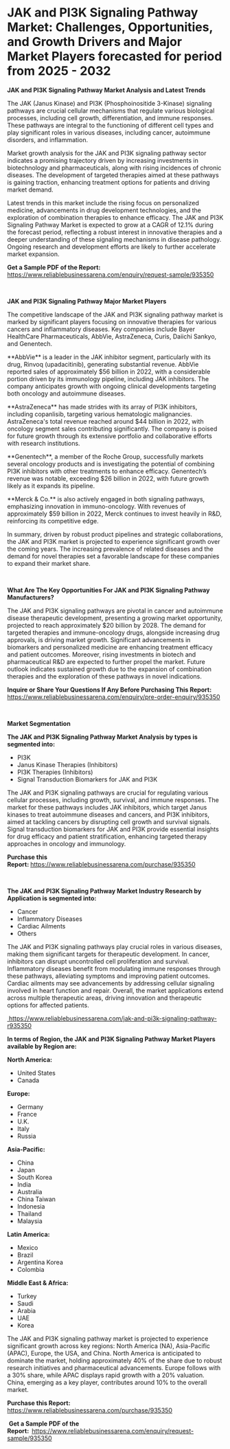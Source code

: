 <p><h1>JAK and PI3K Signaling Pathway Market: Challenges, Opportunities, and Growth Drivers and Major Market Players forecasted for period from 2025 - 2032</h1></p><p><strong>JAK and PI3K Signaling Pathway Market Analysis and Latest Trends</strong></p>
<p><p>The JAK (Janus Kinase) and PI3K (Phosphoinositide 3-Kinase) signaling pathways are crucial cellular mechanisms that regulate various biological processes, including cell growth, differentiation, and immune responses. These pathways are integral to the functioning of different cell types and play significant roles in various diseases, including cancer, autoimmune disorders, and inflammation. </p><p>Market growth analysis for the JAK and PI3K signaling pathway sector indicates a promising trajectory driven by increasing investments in biotechnology and pharmaceuticals, along with rising incidences of chronic diseases. The development of targeted therapies aimed at these pathways is gaining traction, enhancing treatment options for patients and driving market demand. </p><p>Latest trends in this market include the rising focus on personalized medicine, advancements in drug development technologies, and the exploration of combination therapies to enhance efficacy. The JAK and PI3K Signaling Pathway Market is expected to grow at a CAGR of 12.1% during the forecast period, reflecting a robust interest in innovative therapies and a deeper understanding of these signaling mechanisms in disease pathology. Ongoing research and development efforts are likely to further accelerate market expansion.</p></p>
<p><strong>Get a Sample PDF of the Report:&nbsp;</strong> <a href="https://www.reliablebusinessarena.com/enquiry/request-sample/935350?utm_campaign=3353&utm_medium=2&utm_source=Github&utm_content=ia&utm_term=18042025&utm_id=jak-and-pi3k-signaling-pathway">https://www.reliablebusinessarena.com/enquiry/request-sample/935350</a></p>
<p>&nbsp;</p>
<p><strong>JAK and PI3K Signaling Pathway Major Market Players</strong></p>
<p><p>The competitive landscape of the JAK and PI3K signaling pathway market is marked by significant players focusing on innovative therapies for various cancers and inflammatory diseases. Key companies include Bayer HealthCare Pharmaceuticals, AbbVie, AstraZeneca, Curis, Daiichi Sankyo, and Genentech.</p><p>**AbbVie** is a leader in the JAK inhibitor segment, particularly with its drug, Rinvoq (upadacitinib), generating substantial revenue. AbbVie reported sales of approximately $56 billion in 2022, with a considerable portion driven by its immunology pipeline, including JAK inhibitors. The company anticipates growth with ongoing clinical developments targeting both oncology and autoimmune diseases.</p><p>**AstraZeneca** has made strides with its array of PI3K inhibitors, including copanlisib, targeting various hematologic malignancies. AstraZeneca's total revenue reached around $44 billion in 2022, with oncology segment sales contributing significantly. The company is poised for future growth through its extensive portfolio and collaborative efforts with research institutions.</p><p>**Genentech**, a member of the Roche Group, successfully markets several oncology products and is investigating the potential of combining PI3K inhibitors with other treatments to enhance efficacy. Genentech’s revenue was notable, exceeding $26 billion in 2022, with future growth likely as it expands its pipeline.</p><p>**Merck & Co.** is also actively engaged in both signaling pathways, emphasizing innovation in immuno-oncology. With revenues of approximately $59 billion in 2022, Merck continues to invest heavily in R&D, reinforcing its competitive edge.</p><p>In summary, driven by robust product pipelines and strategic collaborations, the JAK and PI3K market is projected to experience significant growth over the coming years. The increasing prevalence of related diseases and the demand for novel therapies set a favorable landscape for these companies to expand their market share.</p></p>
<p>&nbsp;</p>
<p><strong>What Are The Key Opportunities For JAK and PI3K Signaling Pathway Manufacturers?</strong></p>
<p><p>The JAK and PI3K signaling pathways are pivotal in cancer and autoimmune disease therapeutic development, presenting a growing market opportunity, projected to reach approximately $20 billion by 2028. The demand for targeted therapies and immune-oncology drugs, alongside increasing drug approvals, is driving market growth. Significant advancements in biomarkers and personalized medicine are enhancing treatment efficacy and patient outcomes. Moreover, rising investments in biotech and pharmaceutical R&D are expected to further propel the market. Future outlook indicates sustained growth due to the expansion of combination therapies and the exploration of these pathways in novel indications.</p></p>
<p><strong>Inquire or Share Your Questions If Any Before Purchasing This Report:</strong> <a href="https://www.reliablebusinessarena.com/enquiry/pre-order-enquiry/935350?utm_campaign=3353&utm_medium=2&utm_source=Github&utm_content=ia&utm_term=18042025&utm_id=jak-and-pi3k-signaling-pathway">https://www.reliablebusinessarena.com/enquiry/pre-order-enquiry/935350</a></p>
<p>&nbsp;</p>
<p><strong>Market Segmentation</strong></p>
<p><strong>The JAK and PI3K Signaling Pathway Market Analysis by types is segmented into:</strong></p>
<p><ul><li>PI3K</li><li>Janus Kinase Therapies (Inhibitors)</li><li>PI3K Therapies (Inhibitors)</li><li>Signal Transduction Biomarkers for JAK and PI3K</li></ul></p>
<p><p>The JAK and PI3K signaling pathways are crucial for regulating various cellular processes, including growth, survival, and immune responses. The market for these pathways includes JAK inhibitors, which target Janus kinases to treat autoimmune diseases and cancers, and PI3K inhibitors, aimed at tackling cancers by disrupting cell growth and survival signals. Signal transduction biomarkers for JAK and PI3K provide essential insights for drug efficacy and patient stratification, enhancing targeted therapy approaches in oncology and immunology.</p></p>
<p><strong>Purchase this Report:&nbsp;</strong><a href="https://www.reliablebusinessarena.com/purchase/935350?utm_campaign=3353&utm_medium=2&utm_source=Github&utm_content=ia&utm_term=18042025&utm_id=jak-and-pi3k-signaling-pathway">https://www.reliablebusinessarena.com/purchase/935350</a></p>
<p>&nbsp;</p>
<p><strong>The JAK and PI3K Signaling Pathway Market Industry Research by Application is segmented into:</strong></p>
<p><ul><li>Cancer</li><li>Inflammatory Diseases</li><li>Cardiac Ailments</li><li>Others</li></ul></p>
<p><p>The JAK and PI3K signaling pathways play crucial roles in various diseases, making them significant targets for therapeutic development. In cancer, inhibitors can disrupt uncontrolled cell proliferation and survival. Inflammatory diseases benefit from modulating immune responses through these pathways, alleviating symptoms and improving patient outcomes. Cardiac ailments may see advancements by addressing cellular signaling involved in heart function and repair. Overall, the market applications extend across multiple therapeutic areas, driving innovation and therapeutic options for affected patients.</p></p>
<p><a href="https://www.reliablebusinessarena.com/jak-and-pi3k-signaling-pathway-r935350?utm_campaign=3353&utm_medium=2&utm_source=Github&utm_content=ia&utm_term=18042025&utm_id=jak-and-pi3k-signaling-pathway">&nbsp;https://www.reliablebusinessarena.com/jak-and-pi3k-signaling-pathway-r935350</a></p>
<p><strong>In terms of Region, the JAK and PI3K Signaling Pathway Market Players available by Region are:</strong></p>
<p>
    <p> <strong> North America: </strong>
        <ul>
            <li>United States</li>
            <li>Canada</li>
        </ul>
        </p> 
    <p> <strong> Europe: </strong>
        <ul>
            <li>Germany</li>
            <li>France</li>
            <li>U.K.</li>
            <li>Italy</li>
            <li>Russia</li>
        </ul>
        </p> 
    <p> <strong> Asia-Pacific: </strong>
        <ul>
            <li>China</li>
            <li>Japan</li>
            <li>South Korea</li>
            <li>India</li>
            <li>Australia</li>
            <li>China Taiwan</li>
            <li>Indonesia</li>
            <li>Thailand</li>
            <li>Malaysia</li>
        </ul>
        </p> 
    <p> <strong> Latin America: </strong>
        <ul>
            <li>Mexico</li>
            <li>Brazil</li>
            <li>Argentina Korea</li>
            <li>Colombia</li>
        </ul>
        </p> 
    <p> <strong> Middle East & Africa: </strong>
        <ul>
            <li>Turkey</li>
            <li>Saudi</li>
            <li>Arabia</li>
            <li>UAE</li>
            <li>Korea</li>
        </ul>
    </p>
    </p>
<p><p>The JAK and PI3K signaling pathway market is projected to experience significant growth across key regions: North America (NA), Asia-Pacific (APAC), Europe, the USA, and China. North America is anticipated to dominate the market, holding approximately 40% of the share due to robust research initiatives and pharmaceutical advancements. Europe follows with a 30% share, while APAC displays rapid growth with a 20% valuation. China, emerging as a key player, contributes around 10% to the overall market.</p></p>
<p><strong>Purchase this Report: </strong><a href="https://www.reliablebusinessarena.com/purchase/935350?utm_campaign=3353&utm_medium=2&utm_source=Github&utm_content=ia&utm_term=18042025&utm_id=jak-and-pi3k-signaling-pathway">https://www.reliablebusinessarena.com/purchase/935350</a></p>
<p>&nbsp;<strong>Get a Sample PDF of the Report:&nbsp;&nbsp;</strong><a href="https://www.reliablebusinessarena.com/enquiry/request-sample/935350?utm_campaign=3353&utm_medium=2&utm_source=Github&utm_content=ia&utm_term=18042025&utm_id=jak-and-pi3k-signaling-pathway">https://www.reliablebusinessarena.com/enquiry/request-sample/935350</a></p>
<p><strong></strong></p>
<p><p></p><p></p><p></p></p>